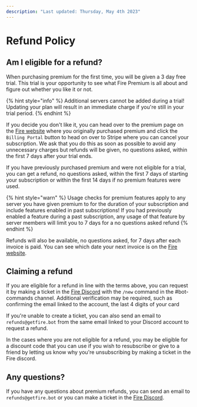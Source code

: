 ```yaml
---
description: "Last updated: Thursday, May 4th 2023"
---
```


# Refund Policy

## Am I eligible for a refund?

When purchasing premium for the first time, you will be given a 3 day free trial. This trial is your opportunity to see what Fire Premium is all about and figure out whether you like it or not.

{% hint style="info" %}
Additional servers cannot be added during a trial! Updating your plan will result in an immediate charge if you're still in your trial period.
{% endhint %}

If you decide you don't like it, you can head over to the premium page on the [Fire website](https://getfire.bot) where you originally purchased premium and click the `Billing Portal` button to head on over to Stripe where you can cancel your subscription. We ask that you do this as soon as possible to avoid any unnecessary charges but refunds will be given, no questions asked, within the first 7 days after your trial ends.

If you have previously purchased premium and were not eligible for a trial, you can get a refund, no questions asked, within the first 7 days of starting your subscription or within the first 14 days if no premium features were used.

{% hint style="warn" %}
Usage checks for premium features apply to any server you have given premium to for the duration of your subscription and include features enabled in past subscriptions! If you had previously enabled a feature during a past subscription, any usage of that feature by server members will limit you to 7 days for a no questions asked refund
{% endhint %}

Refunds will also be available, no questions asked, for 7 days after each invoice is paid. You can see which date your next invoice is on the [Fire website](https://getfire.bot/user/premium).

## Claiming a refund

If you are eligible for a refund in line with the terms above, you can request it by making a ticket in the [Fire Discord](https://inv.wtf/fire) with the `/new` command in the #bot-commands channel. Additional verification may be required, such as confirming the email linked to the account, the last 4 digits of your card

If you're unable to create a ticket, you can also send an email to `refunds@getfire.bot` from the same email linked to your Discord account to request a refund.

In the cases where you are not eligible for a refund, you may be eligible for a discount code that you can use if you wish to resubscribe or give to a friend by letting us know why you're unsubscribing by making a ticket in the Fire discord.

## Any questions?

If you have any questions about premium refunds, you can send an email to `refunds@getfire.bot` or you can make a ticket in the [Fire Discord](https://inv.wtf/fire).

